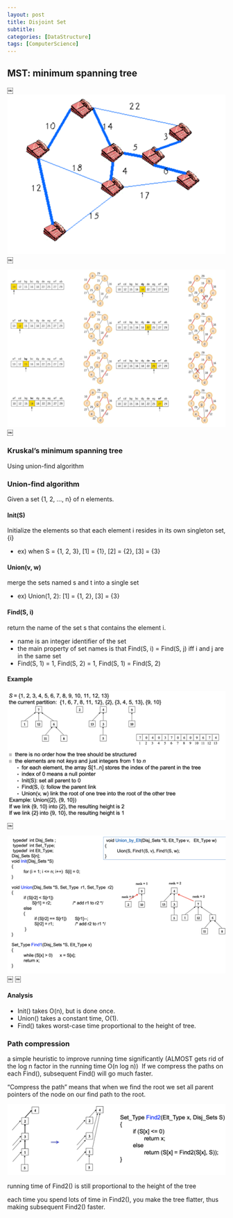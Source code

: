 ```yaml
---
layout: post
title: Disjoint Set
subtitle: 
categories: [DataStructure]
tags: [ComputerScience]
---
```


## MST: minimum spanning tree 
￼
![7.1](/assets/images/data_structure/13.1.png)￼

![7.1](/assets/images/data_structure/13.2.png)￼


### Kruskal’s minimum spanning tree 
Using union-find algorithm


### Union-find algorithm

Given a set {1, 2, ..., n} of n elements. 

#### Init(S)
Initialize the elements so that each element i resides in its own singleton set, {i} 
- ex) when S = {1, 2, 3}, [1] = {1}, [2] = {2}, [3] = {3} 

#### Union(v, w)
merge the sets named s and t into a single set 
- ex) Union(1, 2): [1] = {1, 2}, [3] = {3} 

#### Find(S, i)
return the name of the set s that contains the element i. 
- name is an integer identifier of the set 
- the main property of set names is that Find(S, i) = Find(S, j) iff i and j are in the same set 
- Find(S, 1) = 1, Find(S, 2) = 1, Find(S, 1) = Find(S, 2) 


#### Example

![7.1](/assets/images/data_structure/13.3.png)￼

![7.1](/assets/images/data_structure/13.4.png)￼
￼

#### Analysis
- Init() takes O(n), but is done once.
- Union() takes a constant time, O(1).
- Find() takes worst-case time proportional to the height of tree. 


### Path compression 
a simple heuristic to improve running time significantly 
(ALMOST gets rid of the log n factor in the running time O(n log n)) 
If we compress the paths on each Find(), subsequent Find() will go much 
faster. 

“Compress the path” means that when we find the root we set all parent pointers of the node on our find path to the root. 

![7.1](/assets/images/data_structure/13.5.png)

running time of Find2() is still proportional to the height of the tree 

each time you spend lots of time in Find2(), you make the tree flatter, thus making subsequent Find2() faster. 




